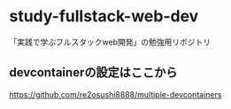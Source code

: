# study-fullstack-web-dev
「実践で学ぶフルスタックweb開発」の勉強用リポジトリ

## devcontainerの設定はここから
https://github.com/re2osushi8888/multiple-devcontainers
